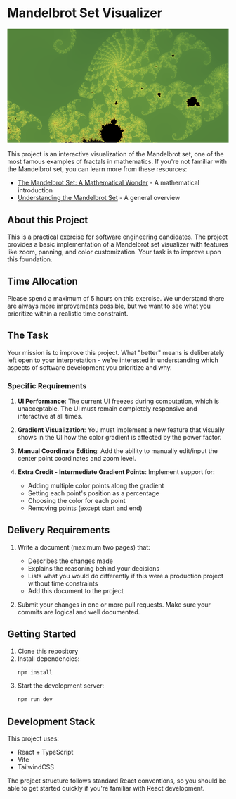 # Mandelbrot Set Visualizer

![Mandelbrot Set](/public/fractal.png)

This project is an interactive visualization of the Mandelbrot set, one of the most famous examples of fractals in mathematics. If you're not familiar with the Mandelbrot set, you can learn more from these resources:

- [The Mandelbrot Set: A Mathematical Wonder](https://mathworld.wolfram.com/MandelbrotSet.html) - A mathematical introduction
- [Understanding the Mandelbrot Set](https://en.wikipedia.org/wiki/Mandelbrot_set) - A general overview

## About this Project

This is a practical exercise for software engineering candidates. The project provides a basic implementation of a Mandelbrot set visualizer with features like zoom, panning, and color customization. Your task is to improve upon this foundation.

## Time Allocation

Please spend a maximum of 5 hours on this exercise. We understand there are always more improvements possible, but we want to see what you prioritize within a realistic time constraint.

## The Task

Your mission is to improve this project. What "better" means is deliberately left open to your interpretation - we're interested in understanding which aspects of software development you prioritize and why.

### Specific Requirements

1. **UI Performance**: The current UI freezes during computation, which is unacceptable. The UI must remain completely responsive and interactive at all times.

2. **Gradient Visualization**: You must implement a new feature that visually shows in the UI how the color gradient is affected by the power factor.

3. **Manual Coordinate Editing**: Add the ability to manually edit/input the center point coordinates and zoom level.

4. **Extra Credit - Intermediate Gradient Points**: Implement support for:
   - Adding multiple color points along the gradient
   - Setting each point's position as a percentage
   - Choosing the color for each point
   - Removing points (except start and end)

## Delivery Requirements

1. Write a document (maximum two pages) that:

   - Describes the changes made
   - Explains the reasoning behind your decisions
   - Lists what you would do differently if this were a production project without time constraints
   - Add this document to the project

2. Submit your changes in one or more pull requests. Make sure your commits are logical and well documented.

## Getting Started

1. Clone this repository
2. Install dependencies:
   ```bash
   npm install
   ```
3. Start the development server:
   ```bash
   npm run dev
   ```

## Development Stack

This project uses:

- React + TypeScript
- Vite
- TailwindCSS

The project structure follows standard React conventions, so you should be able to get started quickly if you're familiar with React development.
